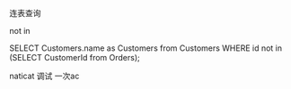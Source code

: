 连表查询

not in

SELECT Customers.name as Customers from Customers WHERE id not in (SELECT CustomerId from Orders);

naticat 调试 一次ac